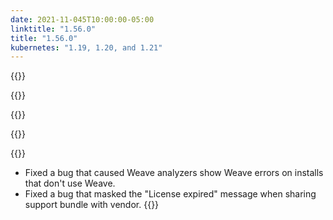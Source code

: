 ```yaml
---
date: 2021-11-045T10:00:00-05:00
linktitle: "1.56.0"
title: "1.56.0"
kubernetes: "1.19, 1.20, and 1.21"
---
```


{{<features>}}

{{</features>}}

{{<changes>}}

{{</changes>}}

{{<fixes>}}
* Fixed a bug that caused Weave analyzers show Weave errors on installs that don't use Weave.
* Fixed a bug that masked the "License expired" message when sharing support bundle with vendor.
{{</fixes>}}
